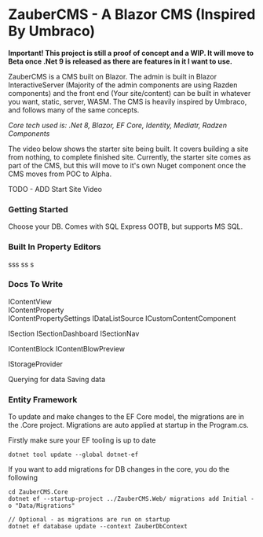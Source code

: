 # ZauberCMS - A Blazor CMS (Inspired By Umbraco)

**Important! This project is still a proof of concept and a WIP. It will move to Beta once .Net 9 is released as there are features in it I want to use.**

ZauberCMS is a CMS built on Blazor. The admin is built in Blazor InteractiveServer (Majority of the admin components are using Razden components) and the front end (Your site/content) 
can be built in whatever you want, static, server, WASM. The CMS is heavily inspired by Umbraco, and follows many of the same concepts.

_Core tech used is: .Net 8, Blazor, EF Core, Identity, Mediatr, Radzen Components_

The video below shows the starter site being built. It covers building a site from nothing, to complete finished site. Currently, the starter site 
comes as part of the CMS, but this will move to it's own Nuget component once the CMS moves from POC to Alpha.

TODO - ADD Start Site Video

### Getting Started

Choose your DB. Comes with SQL Express OOTB, but supports MS SQL.

### Built In Property Editors

sss
ss
s

### Docs To Write

IContentView  
IContentProperty  
IContentPropertySettings
IDataListSource
ICustomContentComponent

ISection
ISectionDashboard
ISectionNav

IContentBlock
IContentBlowPreview

IStorageProvider

Querying for data
Saving data

### Entity Framework

To update and make changes to the EF Core model, the migrations are in the .Core project. Migrations are auto applied at startup in the Program.cs.

Firstly make sure your EF tooling is up to date

```
dotnet tool update --global dotnet-ef
```

If you want to add migrations for DB changes in the core, you do the following

```
cd ZauberCMS.Core
dotnet ef --startup-project ../ZauberCMS.Web/ migrations add Initial -o "Data/Migrations"

// Optional - as migrations are run on startup  
dotnet ef database update --context ZauberDbContext
```
